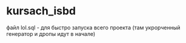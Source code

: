 # kursach_isbd

файл lol.sql - для быстро запуска всего проекта (там укрорченный генератор и дропы идут в начале)
